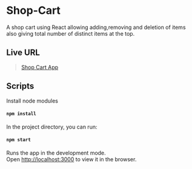 # Shop-Cart
  A shop cart using React allowing adding,removing and deletion of items also giving total number of distinct items at the top.

## Live URL

  >[Shop Cart App](https://my-app-cart.herokuapp.com/)

## Scripts

  Install node modules

  #### `npm install`

  In the project directory, you can run:

  #### `npm start`

  Runs the app in the development mode.<br>
  Open [http://localhost:3000](http://localhost:3000) to view it in the browser.
